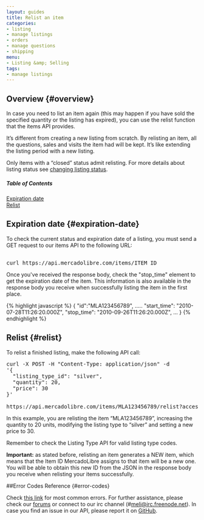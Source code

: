 ```yaml
---
layout: guides
title: Relist an item
categories: 
- listing
- manage listings
- orders
- manage questions
- shipping
menu: 
- Listing &amp; Selling
tags: 
- manage listings
---
```


## Overview {#overview}


In case you need to list an item again (this may happen if you have sold the specified quantity or the listing has expired), you can use the relist function that the items API provides.

It’s different from creating a new listing from scratch. By relisting an item, all the questions, sales and visits the item had will be kept. It’s like extending the listing period with a new listing.

Only items with a “closed” status admit relisting. For more details about listing status see [changing listing status](/modify-listing/#changing-status).

<div class="contents">
  <h5>Table of Contents</h5>
  <dl>
    <dt><a href="javascript:void(0)" onClick="goToByScroll('expiration-date')">Expiration date </a></dt>
    <dt><a href="javascript:void(0)" onClick="goToByScroll('relist')">Relist</a></dt>
  </dl>
</div>


## Expiration date {#expiration-date}

To check the current status and expiration date of a listing, you must send a GET request to our items API to the following URL:

<pre class="terminal"> 
curl https://api.mercadolibre.com/items/ITEM_ID
</pre>

Once you've received the response body, check the "stop_time" element to get the expiration date of the item. This information is also available in the response body you receive when successfully listing the item in the first place.


{% highlight javascript %}
{
  "id":"MLA123456789",
  .....
  "start_time": "2010-07-28T11:26:20.000Z",
  "stop_time": "2010-09-26T11:26:20.000Z",
  ...
}
{% endhighlight %}

## Relist {#relist}

To relist a finished listing, make the following API call:

<pre class="terminal">
curl -X POST -H "Content-Type: application/json" -d
'{
  "listing_type_id": "silver",
  "quantity": 20,
  "price": 30
}'

https://api.mercadolibre.com/items/MLA123456789/relist?access_token=$ACCESS_TOKEN
</pre>
In this example, you are relisting the item “MLA123456789”, increasing the quantity to 20 units, modifying the listing type to “silver” and setting a new price to 30.

Remember to check the Listing Type API for valid listing type codes.

**Important:** as stated before, relisting an item generates a NEW item, which means that the Item ID MercadoLibre assigns to that item will be a new one. You will be able to obtain this new ID from the JSON in the response body you receive when relisting your items successfully.

##Error Codes Reference {#error-codes}

Check <a href="/list-your-item/#error-codes">this link</a> for most common errors. For further assistance, please check our <a href='/community' target='_blank'>forums</a> or connect to our irc channel (#meli@irc.freenode.net). In case you find an issue in our API, please report it on <a href='https://github.com/mercadolibre/api/issues' target='_blank'>GitHub</a>.